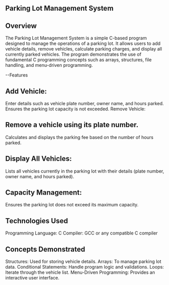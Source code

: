 ## Parking Lot Management System
## Overview
The Parking Lot Management System is a simple C-based program designed to manage the operations of a parking lot. It allows users to add vehicle details, remove vehicles, calculate parking charges, and display all currently parked vehicles. The program demonstrates the use of fundamental C programming concepts such as arrays, structures, file handling, and menu-driven programming.

--Features
## Add Vehicle:

Enter details such as vehicle plate number, owner name, and hours parked.
Ensures the parking lot capacity is not exceeded.
Remove Vehicle:

## Remove a vehicle using its plate number.
Calculates and displays the parking fee based on the number of hours parked.
## Display All Vehicles:

Lists all vehicles currently in the parking lot with their details (plate number, owner name, and hours parked).
## Capacity Management:
Ensures the parking lot does not exceed its maximum capacity.
## Technologies Used
Programming Language: C
Compiler: GCC or any compatible C compiler

## Concepts Demonstrated
Structures: Used for storing vehicle details.
Arrays: To manage parking lot data.
Conditional Statements: Handle program logic and validations.
Loops: Iterate through the vehicle list.
Menu-Driven Programming: Provides an interactive user interface.

